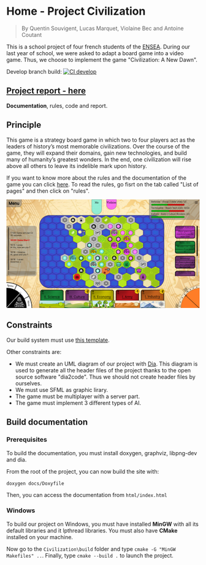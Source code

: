 # Home - Project Civilization

> By Quentin Souvigent, Lucas Marquet, Violaine Bec and Antoine Coutant

This is a school project of four french students of the [ENSEA](<www.ensea.fr/>). During our last year of school, we were asked to adapt a board game into a video game. Thus, we choose to implement the game "Civilization: A New Dawn".

Develop branch build: [![CI develop](https://github.com/NiskuT/Civilization/actions/workflows/develop-pipeline.yml/badge.svg?branch=develop)](https://github.com/NiskuT/Civilization/actions/workflows/develop-pipeline.yml)

## [Project report - here](https://niskut.github.io/Civilization/index.html)
<b>Documentation</b>, rules, code and report.


## Principle
This game is a strategy board game in which two to four players act as the leaders of history’s most memorable civilizations. Over the course of the game, they will expand their domains, gain new technologies, and build many of humanity’s greatest wonders. In the end, one civilization will rise above all others to leave its indelible mark upon history.

If you want to know more about the rules and the documentation of the game you can click [here](https://niskut.github.io/Civilization/index.html).
To read the rules, go fisrt on the tab called "List of pages" and then click on "rules".

<img src="./ressources/img/hud/hud.png">


## Constraints

Our build system must use [this template](<www.github.com/cbares/plt>).

Other constraints are:

* We must create an UML diagram of our project with [Dia](<www.dia-installer.de/>). This diagram is used to generate all the header files of the project thanks to the open source software "dia2code". Thus we should not create header files by ourselves.
* We must use SFML as graphic lirary.
* The game must be multiplayer with a server part.
* The game must implement 3 different types of AI.

## Build documentation

### Prerequisites

To build the documentation, you must install doxygen, graphviz, libpng-dev and dia.

From the root of the project, you can now build the site with:

```shell
doxygen docs/Doxyfile
```

Then, you can access the documentation from `html/index.html`

### Windows

To build our project on Windows, you must have installed <b>MinGW</b> with all its default libraries and it lpthread libraries. You must also have <b>CMake</b> installed on your machine.

Now go to the `Civilization\build` folder and type `cmake -G "MinGW Makefiles" ..`.  Finally, type `cmake --build .` to launch the project.
